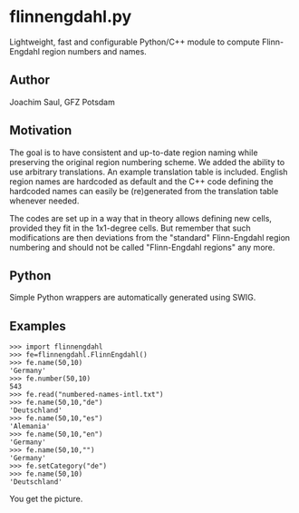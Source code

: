 # flinnengdahl.py

Lightweight, fast and configurable Python/C++ module to compute
Flinn-Engdahl region numbers and names.

## Author

Joachim Saul, GFZ Potsdam

## Motivation

The goal is to have consistent and up-to-date region naming while
preserving the original region numbering scheme. We added the
ability to use arbitrary translations. An example translation table
is included. English region names are hardcoded as default and the C++ code
defining the hardcoded names can easily be (re)generated from the
translation table whenever needed.

The codes are set up in a way that in theory allows defining new cells,
provided they fit in the 1x1-degree cells. But remember that such
modifications are then deviations from the "standard" Flinn-Engdahl
region numbering and should not be called "Flinn-Engdahl regions" any more.

## Python

Simple Python wrappers are automatically generated using SWIG.

## Examples

```
>>> import flinnengdahl
>>> fe=flinnengdahl.FlinnEngdahl()
>>> fe.name(50,10)
'Germany'
>>> fe.number(50,10)
543
>>> fe.read("numbered-names-intl.txt")
>>> fe.name(50,10,"de")
'Deutschland'
>>> fe.name(50,10,"es")
'Alemania'
>>> fe.name(50,10,"en")
'Germany'
>>> fe.name(50,10,"")
'Germany'
>>> fe.setCategory("de")
>>> fe.name(50,10)
'Deutschland'
```

You get the picture.

